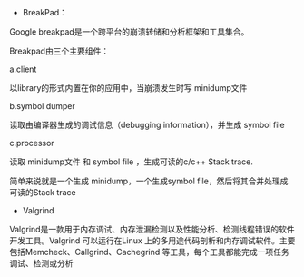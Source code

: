 * BreakPad：

 Google breakpad是一个跨平台的崩溃转储和分析框架和工具集合。

  Breakpad由三个主要组件：

  a.client

  以library的形式内置在你的应用中，当崩溃发生时写 minidump文件

  b.symbol dumper

  读取由编译器生成的调试信息（debugging information），并生成 symbol file

  c.processor

  读取 minidump文件 和 symbol file ，生成可读的c/c++ Stack trace.

  简单来说就是一个生成 minidump，一个生成symbol file，然后将其合并处理成可读的Stack trace

* Valgrind

Valgrind是一款用于内存调试、内存泄漏检测以及性能分析、检测线程错误的软件开发工具。Valgrind 可以运行在Linux 上的多用途代码剖析和内存调试软件。主要包括Memcheck、Callgrind、Cachegrind 等工具，每个工具都能完成一项任务调试、检测或分析